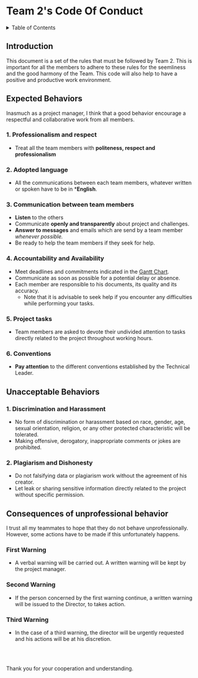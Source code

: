 # Team 2's Code Of Conduct

<details>
<summary>Table of Contents</summary>

- [Team 2's Code Of Conduct](#team-2s-code-of-conduct)
  - [Introduction](#introduction)
  - [Expected Behaviors](#expected-behaviors)
    - [1. Professionalism and respect](#1-professionalism-and-respect)
    - [2. Adopted language](#2-adopted-language)
    - [3. Communication between team members](#3-communication-between-team-members)
    - [4. Accountability and Availability](#4-accountability-and-availability)
    - [5. Project tasks](#5-project-tasks)
    - [6. Conventions](#6-conventions)
  - [Unacceptable Behaviors](#unacceptable-behaviors)
    - [1. Discrimination and Harassment](#1-discrimination-and-harassment)
    - [2. Plagiarism and Dishonesty](#2-plagiarism-and-dishonesty)
  - [Consequences of unprofessional behavior](#consequences-of-unprofessional-behavior)
    - [First Warning](#first-warning)
    - [Second Warning](#second-warning)
    - [Third Warning](#third-warning)

</details>

## Introduction

This document is a set of the rules that must be followed by Team 2. This is important for all the members to adhere to these rules for the seemliness and the good harmony of the Team. This code will also help to have a positive and productive work environment.

## Expected Behaviors

Inasmuch as a project manager, I think that a good behavior encourage a respectful and collaborative work from all members.

### 1. Professionalism and respect

- Treat all the team members with **politeness, respect and professionalism**

### 2. Adopted language

- All the communications between each team members, whatever written or spoken have to be in ***English**.

### 3. Communication between team members

- **Listen** to the others
- Communicate **openly and transparently** about project and challenges.
- **Answer to messages** and emails which are send by a team member *whenever possible.*
- Be ready to help the team members if they seek for help.

### 4. Accountability and Availability

- Meet deadlines and commitments indicated in the [Gantt Chart](/Documents/Management/Documents/ganttChart.img).
- Communicate as soon as possible for a potential delay or absence.
- Each member are responsible to his documents, its quality and its accuracy.
  - Note that it is advisable to seek help if you encounter any difficulties while performing your tasks.
  
### 5. Project tasks

- Team members are asked to devote their undivided attention to tasks directly related to the project throughout working hours.

### 6. Conventions

- **Pay attention** to the different conventions established by the Technical Leader.

## Unacceptable Behaviors

### 1. Discrimination and Harassment

- No form of discrimination or harassment based on race, gender, age, sexual orientation, religion, or any other protected characteristic will be tolerated.
- Making offensive, derogatory, inappropriate comments or jokes are prohibited.

### 2. Plagiarism and Dishonesty

- Do not falsifying data or plagiarism work without the agreement of his creator.
- Let leak or sharing sensitive information directly related to the project without specific permission.

## Consequences of unprofessional behavior

I trust all my teammates to hope that they do not behave unprofessionally. However, some actions have to be made if this unfortunately happens.

### First Warning

- A verbal warning will be carried out. A written warning will be kept by the project manager.

### Second Warning

- If the person concerned by the first warning continue, a written warning will be issued to the Director, to takes action.

### Third Warning

- In the case of a third warning, the director will be urgently requested and his actions will be at his discretion.

<br><br>

Thank you for your cooperation and understanding.